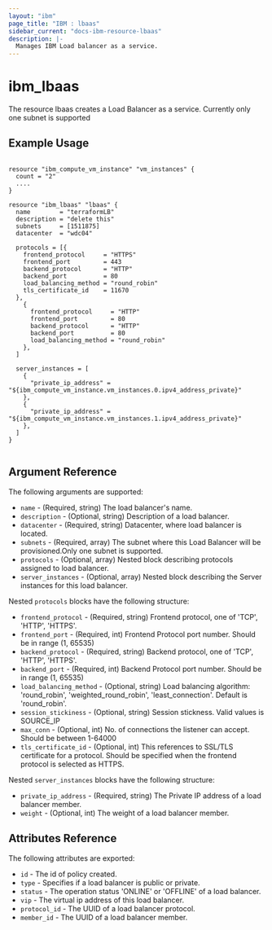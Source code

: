 ```yaml
---
layout: "ibm"
page_title: "IBM : lbaas"
sidebar_current: "docs-ibm-resource-lbaas"
description: |-
  Manages IBM Load balancer as a service.
---
```


# ibm\_lbaas

The resource lbaas creates a Load Balancer as a service. Currently only one subnet is supported


 
## Example Usage

```hcl

resource "ibm_compute_vm_instance" "vm_instances" {
  count = "2"
  ....
}

resource "ibm_lbaas" "lbaas" {
  name        = "terraformLB"
  description = "delete this"
  subnets     = [1511875]
  datacenter  = "wdc04"

  protocols = [{
    frontend_protocol     = "HTTPS"
    frontend_port         = 443
    backend_protocol      = "HTTP"
    backend_port          = 80
    load_balancing_method = "round_robin"
    tls_certificate_id    = 11670
  },
    {
      frontend_protocol     = "HTTP"
      frontend_port         = 80
      backend_protocol      = "HTTP"
      backend_port          = 80
      load_balancing_method = "round_robin"
    },
  ]

  server_instances = [
    {
      "private_ip_address" = "${ibm_compute_vm_instance.vm_instances.0.ipv4_address_private}"
    },
    {
      "private_ip_address" = "${ibm_compute_vm_instance.vm_instances.1.ipv4_address_private}"
    },
  ]
}


```

## Argument Reference

The following arguments are supported:

* `name` - (Required, string) The load balancer's name.
* `description` - (Optional, string) Description of a load balancer.
* `datacenter` - (Required, string) Datacenter, where load balancer is located.
* `subnets` - (Required, array) The subnet where this Load Balancer will be provisioned.Only one subnet is supported.
* `protocols` - (Optional, array) Nested block describing protocols assigned to load balancer.
* `server_instances` - (Optional, array) Nested block describing the Server instances for this load balancer.

Nested `protocols` blocks have the following structure:

* `frontend_protocol` - (Required, string) Frontend protocol, one of 'TCP', 'HTTP', 'HTTPS'.
* `frontend_port` - (Required, int)  Frontend Protocol port number. Should be in range (1, 65535)
* `backend_protocol` - (Required, string) Backend protocol, one of 'TCP', 'HTTP', 'HTTPS'.
* `backend_port` - (Required, int)  Backend Protocol port number. Should be in range (1, 65535)
* `load_balancing_method` - (Optional, string) Load balancing algorithm: 'round_robin', 'weighted_round_robin', 'least_connection'. Default is 'round_robin'.
* `session_stickiness` - (Optional, string) Session stickness. Valid values is SOURCE_IP
* `max_conn` - (Optional, int) No. of connections the listener can accept. Should be between 1-64000 
* `tls_certificate_id` - (Optional, int) This references to SSL/TLS certificate for a protocol. Should be specified when the frontend protocol is selected as HTTPS.

Nested `server_instances` blocks have the following structure:

* `private_ip_address` - (Required, string) The Private IP address of a load balancer member.
* `weight` - (Optional, int) The weight of a load balancer member.


## Attributes Reference

The following attributes are exported:

* `id` - The id of policy created.
* `type` - Specifies if a load balancer is public or private.
* `status` - The operation status 'ONLINE' or 'OFFLINE' of a load balancer.
* `vip` - The virtual ip address of this load balancer.
* `protocol_id` - The UUID of a load balancer protocol.
* `member_id` - The UUID of a load balancer member.